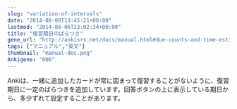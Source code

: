 ```yaml
---
slug: "variation-of-intervals"
date: "2014-08-09T13:45:21+00:00"
lastmod: "2014-09-06T23:02:34+00:00"
title: "復習期日のばらつき"
gene_url: "http://ankisrs.net/docs/manual.html#due-counts-and-time-estimates"
tags: ["マニュアル","英文"]
thumbnail: "manual-doc.png"
Ankigene: "006"
---
```

Ankiは、一緒に追加したカードが常に固まって復習することがないように、復習期日に一定のばらつきを追加しています。回答ボタンの上に表示している期日から、多少ずれて設定することがあります。

